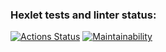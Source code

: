 ### Hexlet tests and linter status:
[![Actions Status](https://github.com/nekeet/frontend-project-44/actions/workflows/hexlet-check.yml/badge.svg)](https://github.com/nekeet/frontend-project-44/actions)
[![Maintainability](https://api.codeclimate.com/v1/badges/4c82a173ee50e89ac796/maintainability)](https://codeclimate.com/github/nekeet/frontend-project-44/maintainability)
